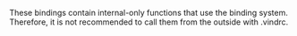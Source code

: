 These bindings contain internal-only functions that use the binding system.
Therefore, it is not recommended to call them from the outside with .vindrc.
